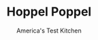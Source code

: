 ---
layout: ../../layouts/MarkdownPostLayout.astro
title: Hoppel Poppel
author: America's Test Kitchen
pubDate: 2023-03-15
description: "This hearty one-skillet breakfast can easily disappoint with rubbery eggs, pale spuds, and soggy vegetables. We fix that."
image_url: https://res.cloudinary.com/hksqkdlah/image/upload/ar_1:1,c_fill,dpr_2.0,f_auto,fl_lossy.progressive.strip_profile,g_faces:auto,q_auto:low,w_344/40738_sfs-hoppel-poppel-12
tags: ["Main Courses","Eggs","Potatoes","Breakfast & Brunch","Cook's Country TV"]
calories: 3581
protein: 27
carbohydrates: 10
fats: 
fiber: 1
ingredients: ["12 , large eggs","3 tablespoons, half-and-half","4 tablespoons, unsalted butter","1 , onion, chopped","1 , red bell pepper, seeded and chopped","2 , garlic cloves, minced","2 cups, frozen diced hash brown potatoes","2 cups, cold roast pork (leftover, cut into 1/2-inch pieces)","3 ounces, thick-cut deli salami, cut into 1/2-inch pieces","2 cups, shredded sharp cheddar cheese","2 tablespoons, minced fresh parsley"]
serves: 8
time: "45 minutes"
instructions: ["Adjust oven rack to upper-middle position and heat broiler. Whisk eggs, half-and-half, 1/2 teaspoon salt, and 1/2 teaspoon pepper in large bowl.","Melt 2 tablespoons butter in large ovensafe nonstick skillet over medium heat. Cook onion and pepper until softened, about 5 minutes. Add garlic and cook until fragrant, about 30 seconds; transfer onion mixture to plate. Melt remaining butter in skillet, then add potatoes, 1/4 teaspoon salt, and 1/4 teaspoon pepper and cook until golden brown, 5 to 7 minutes. Add pork and salami and cook until browned, about 3 minutes.","Whisk onion mixture, cheese, and parsley into eggs. Add egg mixture to skillet and cook, using rubber spatula to stir and scrape bottom of skillet, until large curds form but eggs are still wet, about 2 minutes. Shake skillet to distribute eggs evenly and cook, without stirring, until bottom is set, about 30 seconds.","Broil until surface is spotty brown, 3 to 4 minutes. Transfer to wire rack and let rest 5 minutes. Slide onto platter and cut into wedges. Serve."]
nutrition: ["516 mg Potassium","430 mg Phosphorus","292 mg Calcium","2 mg Iron","40 mg Magnesium","529 mg Sodium","3 mg Zinc","32 g Fat","2 mg Niacin (B3)","10 g Monounsaturated","3 g Polyunsaturated","29 mg Vitamin C","2 µg Vitamin D","362 mg Cholesterol","15 g Saturated","1 g Fiber","61 µg Folate (food)","2 g Sugars","18 µg Vitamin K","160 g Water","10 g Carbs","61 µg Folate equivalent (total)","27 g Protein","1 mg Vitamin E","1 µg Vitamin B12","290 µg Vitamin A","447 kcal Energy","3581 calories"]
notes: "Be sure to use diced, not shredded, hash browns for this recipe (you do not need to thaw them). We designed this recipe to use leftovers from Herbed Roast Pork Tenderloin. Chopped cooked bratwurst can be substituted for the pork."
---